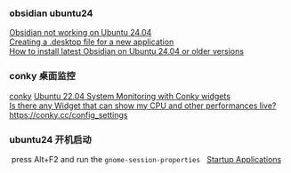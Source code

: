 ### obsidian ubuntu24

[Obsidian not working on Ubuntu 24.04](https://forum.obsidian.md/t/obsidian-not-working-on-ubuntu-24-04/88575)  
[Creating a .desktop file for a new application](https://askubuntu.com/questions/281293/creating-a-desktop-file-for-a-new-application)  
[How to install latest Obsidian on Ubuntu 24.04 or older versions](https://dev.to/oviniciusfeitosa/how-to-install-latest-obsidian-on-ubuntu-2404-or-older-versions-9n)  




### conky 桌面监控

[conky](https://github.com/brndnmtthws/conky?tab=readme-ov-file)
[Ubuntu 22.04 System Monitoring with Conky widgets](https://linuxconfig.org/ubuntu-22-04-system-monitoring-with-conky-widgets)  
[Is there any Widget that can show my CPU and other performances live?](https://askubuntu.com/questions/1014263/is-there-any-widget-that-can-show-my-cpu-and-other-performances-live)  
https://conky.cc/config_settings  
### ubuntu24 开机启动

 press Alt+F2 and run the `gnome-session-properties` 
 
[Startup Applications](https://help.ubuntu.com/stable/ubuntu-help/startup-applications.html.en)